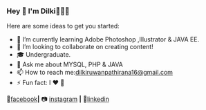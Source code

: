 ### Hey 👋 I'm Dilki👩🏻‍💻



Here are some ideas to get you started:


- 🌱 I’m currently learning  Adobe Photoshop ,Illustrator & JAVA EE.
- 👯 I’m looking to collaborate on creating content!
- 🎓 Undergraduate.
- 💬 Ask me about MYSQL, PHP & JAVA
- 📫 How to reach me:dilkiruwanpathirana16@gmail.com
- ⚡ Fun fact: I ❤️ 🐶

👤[facebook]**|**
📷 [instagram] **|** 
👔[linkedin] 

[facebook]: https://www.facebook.com/dilki.ruwanpathirana.1/
[instagram]:https://www.instagram.com/dilki__r/
[linkedin]:https://www.linkedin.com/in/dilki-ruwanpathirana-0222b3189/



